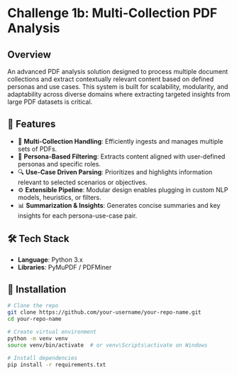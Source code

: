 # Challenge 1b: Multi-Collection PDF Analysis

## Overview

An advanced PDF analysis solution designed to process multiple document collections and extract contextually relevant content based on defined personas and use cases. This system is built for scalability, modularity, and adaptability across diverse domains where extracting targeted insights from large PDF datasets is critical.


## 🔧 Features

- 📁 **Multi-Collection Handling**: Efficiently ingests and manages multiple sets of PDFs.
- 🧠 **Persona-Based Filtering**: Extracts content aligned with user-defined personas and specific roles.
- 🔍 **Use-Case Driven Parsing**: Prioritizes and highlights information relevant to selected scenarios or objectives.
- ⚙️ **Extensible Pipeline**: Modular design enables plugging in custom NLP models, heuristics, or filters.
- 📊 **Summarization & Insights**: Generates concise summaries and key insights for each persona-use-case pair.


## 🛠 Tech Stack

- **Language**: Python 3.x
- **Libraries**: PyMuPDF / PDFMiner


## 🚀 Installation

```bash
# Clone the repo
git clone https://github.com/your-username/your-repo-name.git
cd your-repo-name

# Create virtual environment
python -m venv venv
source venv/bin/activate  # or venv\Scripts\activate on Windows

# Install dependencies
pip install -r requirements.txt
